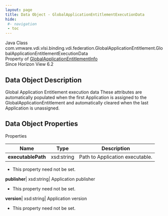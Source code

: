 ```yaml
---
layout: page
title: Data Object - GlobalApplicationEntitlementExecutionData
hide:
 #- navigation
 - toc
---
```






Java Class
    com.vmware.vdi.vlsi.binding.vdi.federation.GlobalApplicationEntitlement.GlobalApplicationEntitlementExecutionData  
Property of
     [GlobalApplicationEntitlementInfo](vdi.federation.GlobalApplicationEntitlement.GlobalApplicationEntitlementInfo.md#field_detail)  
Since 
    Horizon View 6.2

## Data Object Description 

Global Application Entitlement execution data These attributes are automatically populated when the first Application is assigned to the GlobalApplicationEntitlement and automatically cleared when the last Application is unassigned. 

## Data Object Properties

Properties

Name |  Type |  Description   
---|---|---  
**executablePath**|  xsd:string|  Path to Application executable.   


* This property need not be set.

  
**publisher**|  xsd:string|  Application publisher   


* This property need not be set.

  
**version**|  xsd:string|  Application version   


* This property need not be set.

  
  
  

  
  


